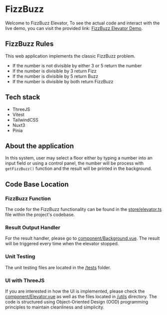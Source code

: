 # FizzBuzz

Welcome to FizzBuzz Elevator, To see the actual code and interact with the live demo, you can visit the provided link:  [FizzBuzz Elevator Demo](https://fizz-buzz-elevator.vercel.app).



## FizzBuzz Rules
This web application implements the classic FizzBuzz problem.
- If the number is not divisible by either 3 or 5 return the number
- If the number is divisible by 3 return Fizz
- If the number is divisible by 5 return Buzz
- If the number is divisible by both return FizzBuzz

## Tech stack
- ThreeJS
- Vitest
- TailwindCSS
- Nuxt3
- Pinia

## About the application
In this system, user may select a floor either by typing a number into an input field or using a control panel, the number will be process with `getFizzBuzz()` function and the result will be printed in the background.


## Code Base Location

### FizzBuzz Function
The code for the FizzBuzz functionality can be found in the [store/elevator.ts](https://github.com/klhong124/FizzBuzz/blob/main/store/elevator.ts) file within the project's codebase.

### Result Output Handler

For the result handler, please go to [component/Background.vue](https://github.com/klhong124/FizzBuzz/blob/main/components/Background.vue). The result will be triggered every time when the elevator stopped.

### Unit Testing
The unit testing files are located in the [/tests](https://github.com/klhong124/FizzBuzz/tree/main/tests) folder.

### UI with ThreeJS
If you are interested in how the UI is implemented, please check the [component/Elevator.vue](https://github.com/klhong124/FizzBuzz/blob/main/components/Elevator.vue) as well as the files located in [/utils](https://github.com/klhong124/FizzBuzz/tree/main/utils) directory.
The code is structured using Object-Oriented Design (OOD) programming principles to maintain cleanliness and simplicity.





